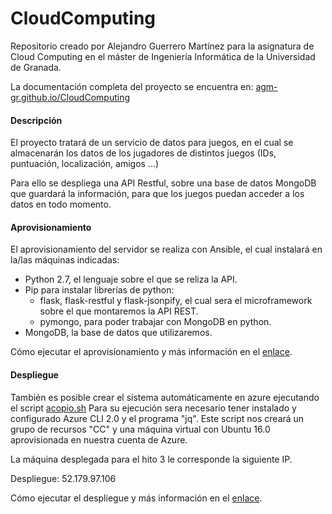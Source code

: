 # CloudComputing

Repositorio creado por Alejandro Guerrero Martínez para la asignatura de Cloud Computing en el máster de Ingeniería Informática de la Universidad de Granada.

La documentación completa del proyecto se encuentra en: [agm-gr.github.io/CloudComputing](https://agm-gr.github.io/CloudComputing/)

#### Descripción

El proyecto tratará de un servicio de datos para juegos, en el cual se almacenarán los datos de los jugadores de distintos juegos (IDs, puntuación, localización, amigos ...)

Para ello se despliega una API Restful, sobre una base de datos MongoDB que guardará la información, para que los juegos puedan acceder a los datos en todo momento.

#### Aprovisionamiento

El aprovisionamiento del servidor se realiza con Ansible, el cual instalará en la/las máquinas indicadas:
* Python 2.7, el lenguaje sobre el que se reliza la API.
* Pip para instalar librerías de python:
  * flask, flask-restful y flask-jsonpify, el cual sera el microframework sobre el que montaremos la API REST.
  * pymongo, para poder trabajar con MongoDB en python.
* MongoDB, la base de datos que utilizaremos.

Cómo ejecutar el aprovisionamiento y más información en el [enlace](https://agm-gr.github.io/CloudComputing/Aprovisionamiento).

#### Despliegue

También es posible crear el sistema automáticamente en azure ejecutando el script [acopio.sh](https://github.com/AGM-GR/CloudComputing/blob/master/acopio.sh)
Para su ejecución sera necesario tener instalado y configurado Azure CLI 2.0 y el programa "jq".
Este script nos creará un grupo de recursos "CC" y una máquina virtual con Ubuntu 16.0 aprovisionada en nuestra cuenta de Azure.

La máquina desplegada para el hito 3 le corresponde la siguiente IP.

Despliegue: 52.179.97.106

Cómo ejecutar el despliegue y más información en el [enlace](https://agm-gr.github.io/CloudComputing/Despliegue).
